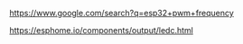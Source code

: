 https://www.google.com/search?q=esp32+pwm+frequency

https://esphome.io/components/output/ledc.html
